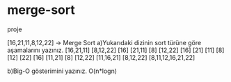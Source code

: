 # merge-sort
proje

[16,21,11,8,12,22] -> Merge Sort
a)Yukarıdaki dizinin sort türüne göre aşamalarını yazınız.
[16,21,11]     [8,12,22]
[16] [21,11]   [8] [12,22]
[16] [21] [11] [8] [12] [22]
[16] [11,21]   [8] [12,22]
[11,16,21]     [8,12,22]
[8,11,12,16,21,22]

b)Big-O gösterimini yazınız.
O(n*logn)

